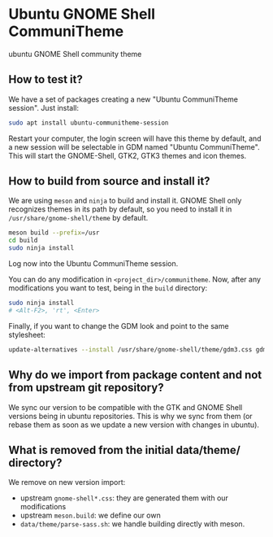 # Ubuntu GNOME Shell CommuniTheme
ubuntu GNOME Shell community theme

## How to test it?

We have a set of packages creating a new "Ubuntu CommuniTheme session". Just install:

```sh
sudo apt install ubuntu-communitheme-session
```

Restart your computer, the login screen will have this theme by default, and a new session will be selectable in GDM named "Ubuntu CommuniTheme". This will start the GNOME-Shell, GTK2, GTK3 themes and icon themes.

## How to build from source and install it?

We are using `meson` and `ninja` to build and install it. GNOME Shell only recognizes themes in its path by default, so you need to install it in `/usr/share/gnome-shell/theme` by default.

```sh
meson build --prefix=/usr
cd build
sudo ninja install
```

Log now into the Ubuntu CommuniTheme session.

You can do any modification in `<project_dir>/communitheme`. Now, after any modifications you want to test, being in the `build` directory:

```sh
sudo ninja install
# <Alt-F2>, 'rt', <Enter>
```

Finally, if you want to change the GDM look and point to the same stylesheet:

```sh
update-alternatives --install /usr/share/gnome-shell/theme/gdm3.css gdm3.css /usr/share/gnome-shell/theme/ubuntu-communitheme/gnome-shell.css 15
```

## Why do we import from package content and not from upstream git repository?

We sync our version to be compatible with the GTK and GNOME Shell versions being in ubuntu repositories. This is why we sync from them (or rebase them as soon as we update a new version with changes in ubuntu).

## What is removed from the initial data/theme/ directory?

We remove on new version import:

* upstream `gnome-shell*.css`: they are generated them with our modifications
* upstream `meson.build`: we define our own
* `data/theme/parse-sass.sh`: we handle building directly with meson.

